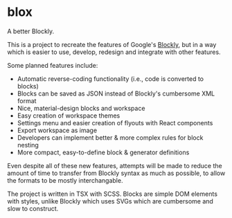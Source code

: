 # blox
A better Blockly.

This is a project to recreate the features of Google's [Blockly](https://github.com/google/blockly), but in a way which is easier to use, develop, redesign and integrate with other features.

Some planned features include:
 - Automatic reverse-coding functionality (i.e., code is converted to blocks)
 - Blocks can be saved as JSON instead of Blockly's cumbersome XML format
 - Nice, material-design blocks and workspace
 - Easy creation of workspace themes
 - Settings menu and easier creation of flyouts with React components
 - Export workspace as image
 - Developers can implement better & more complex rules for block nesting
 - More compact, easy-to-define block & generator definitions

Even despite all of these new features, attempts will be made to reduce the amount of time to transfer from Blockly syntax as much as possible, to allow the formats to be mostly interchangable.

The project is written in TSX with SCSS. Blocks are simple DOM elements with styles, unlike Blockly which uses SVGs which are cumbersome and slow to construct.
